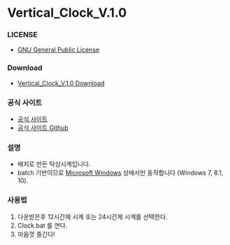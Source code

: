 # Vertical_Clock_V.1.0

### LICENSE

* [GNU General Public License](https://www.gnu.org/licenses/licenses.html)

### Download

* [Vertical_Clock_V.1.0 Download](https://github.com/NewPremium/Vertical_Clock_V.1.0/archive/master.zip)

### 공식 사이트

* [공식 사이트](https://newpremium.github.io/Vertical_Clock_Web_Site/)
* [공식 사이트 Github](https://github.com/NewPremium/Vertical_Clock_Web_Site)

### 설명

* 배치로 만든 탁상시계입니다.
* batch 기반이므로 [Microsoft Windows](https://www.microsoft.com/) 상에서만 동작합니다 (Windows 7, 8.1, 10).

### 사용법

  1. 다운받은후 12시간제 시계 또는 24시간제 시계를 선택한다.
  2. Clock.bat 를 연다.
  3. 마음껏 즐긴다!
